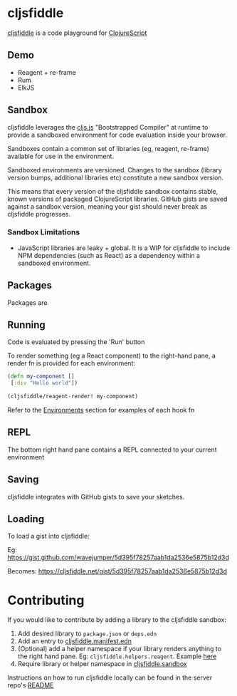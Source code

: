 # cljsfiddle

[cljsfiddle](https://cljsfiddle.dev) is a code playground for [ClojureScript](https://clojurescript.org/)

## Demo

* Reagent + re-frame
* Rum
* ElkJS

## Sandbox

cljsfiddle leverages the [cljs.js](http://cljs.github.io/api/cljs.js/) "Bootstrapped Compiler" at runtime to provide a sandboxed environment for code evaluation inside your browser.

Sandboxes contain a common set of libraries (eg, reagent, re-frame) available for use in the environment.

Sandboxed environments are versioned. Changes to the sandbox (library version bumps, additional libraries etc) constitute a new sandbox version.

This means that every version of the cljsfiddle sandbox contains stable, known versions of packaged ClojureScript libraries. GitHub gists are saved against a sandbox version, meaning your gist should never break as cljsfiddle progresses.

### Sandbox Limitations

* JavaScript libraries are leaky + global. It is a WIP for cljsfiddle to include NPM dependencies (such as React) as a dependency within a sandboxed environment. 

## Packages

Packages are 

## Running

Code is evaluated by pressing the 'Run' button

To render something (eg a React component) to the right-hand pane, a render fn is provided for each environment:

```clojure
(defn my-component []
 [:div "Hello world"])
 
(cljsfiddle/reagent-render! my-component)
```

Refer to the [Environments](#environments) section for examples of each hook fn

## REPL

The bottom right hand pane contains a REPL connected to your current environment

## Saving

cljsfiddle integrates with GitHub gists to save your sketches. 

## Loading

To load a gist into cljsfiddle:

Eg: https://gist.github.com/wavejumper/5d395f78257aab1da2536e5875b12d3d

Becomes: https://cljsfiddle.net/gist/5d395f78257aab1da2536e5875b12d3d

# Contributing 

If you would like to contribute by adding a library to the cljsfiddle sandbox:

1) Add desired library to `package.json` or `deps.edn`
2) Add an entry to [cljsfiddle.manifest.edn](https://github.com/cljsfiddle/cljsfiddle/blob/master/resources/public/cljsfiddle.manifest.edn)
3) (Optional) add a helper namespace if your library renders anything to the right hand pane. Eg: `cljsfiddle.helpers.reagent`. Example [here](https://github.com/cljsfiddle/cljsfiddle/blob/master/src/cljsfiddle/helpers/rum.cljs)
4) Require library or helper namespace in [cljsfiddle.sandbox](https://github.com/cljsfiddle/cljsfiddle/blob/master/src/cljsfiddle/sandbox.cljs)

Instructions on how to run cljsfiddle locally can be found in the server repo's [README](https://github.com/cljsfiddle/server)